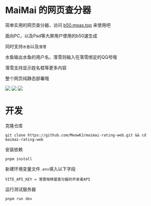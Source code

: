 # MaiMai 的网页查分器

简单实用的网页查分器，访问 [b50.mpas.top](https://b50.mpas.top) 来使用吧

面向PC，以及Pad等大屏用户使用的b50速生成

同时支持`水鱼`以及`落雪`

水鱼输出水鱼的用户名，落雪则输入在落雪绑定的QQ号哦

落雪支持显示姓名框等更多内容

整个网页纯静态部署哦


![](https://pic.imgdb.cn/item/66a7b1f5d9c307b7e94c3228.png)
![](https://pic.imgdb.cn/item/66a7b245d9c307b7e94c7e43.png)
![](https://pic.imgdb.cn/item/66a7b258d9c307b7e94c93af.png)

# 开发

克隆仓库

```
git clone https://github.com/MeowKJ/maimai-rating-web.git && cd maimai-rating-web
```

安装依赖

```
pnpm install
```

新建环境变量文件`.env`填入以下字段

```
VITE_API_KEY = 落雪咖啡屋查分器的开发者API
```

运行测试服务器

```
pnpm run dev
```
